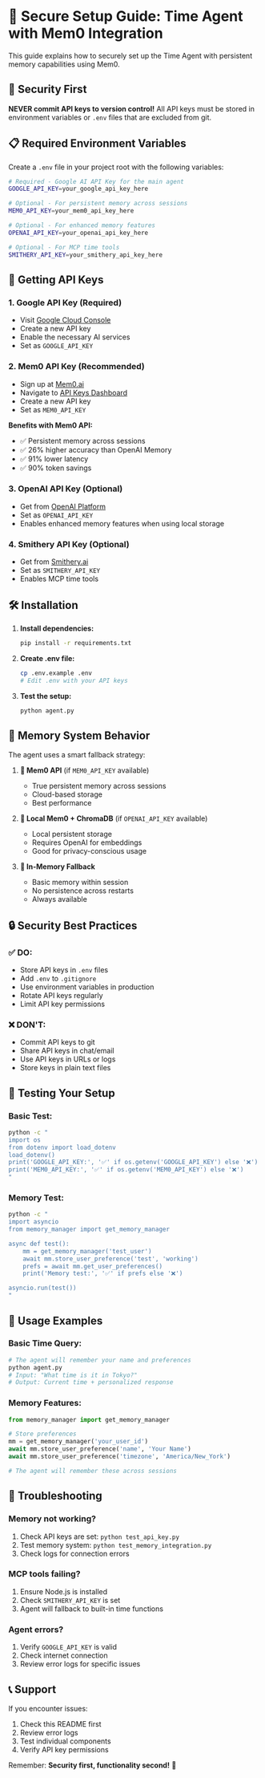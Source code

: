 # 🔐 Secure Setup Guide: Time Agent with Mem0 Integration

This guide explains how to securely set up the Time Agent with persistent memory capabilities using Mem0.

## 🚨 Security First

**NEVER commit API keys to version control!** All API keys must be stored in environment variables or `.env` files that are excluded from git.

## 📋 Required Environment Variables

Create a `.env` file in your project root with the following variables:

```bash
# Required - Google AI API Key for the main agent
GOOGLE_API_KEY=your_google_api_key_here

# Optional - For persistent memory across sessions
MEM0_API_KEY=your_mem0_api_key_here

# Optional - For enhanced memory features
OPENAI_API_KEY=your_openai_api_key_here

# Optional - For MCP time tools
SMITHERY_API_KEY=your_smithery_api_key_here
```

## 🔑 Getting API Keys

### 1. Google API Key (Required)
- Visit [Google Cloud Console](https://console.cloud.google.com/apis/credentials)
- Create a new API key
- Enable the necessary AI services
- Set as `GOOGLE_API_KEY`

### 2. Mem0 API Key (Recommended)
- Sign up at [Mem0.ai](https://app.mem0.ai/)
- Navigate to [API Keys Dashboard](https://app.mem0.ai/dashboard/api-keys)
- Create a new API key
- Set as `MEM0_API_KEY`

**Benefits with Mem0 API:**
- ✅ Persistent memory across sessions
- ✅ 26% higher accuracy than OpenAI Memory
- ✅ 91% lower latency
- ✅ 90% token savings

### 3. OpenAI API Key (Optional)
- Get from [OpenAI Platform](https://platform.openai.com/api-keys)
- Set as `OPENAI_API_KEY`
- Enables enhanced memory features when using local storage

### 4. Smithery API Key (Optional)
- Get from [Smithery.ai](https://smithery.ai/)
- Set as `SMITHERY_API_KEY`
- Enables MCP time tools

## 🛠️ Installation

1. **Install dependencies:**
   ```bash
   pip install -r requirements.txt
   ```

2. **Create .env file:**
   ```bash
   cp .env.example .env
   # Edit .env with your API keys
   ```

3. **Test the setup:**
   ```bash
   python agent.py
   ```

## 🧠 Memory System Behavior

The agent uses a smart fallback strategy:

1. **🥇 Mem0 API** (if `MEM0_API_KEY` available)
   - True persistent memory across sessions
   - Cloud-based storage
   - Best performance

2. **🥈 Local Mem0 + ChromaDB** (if `OPENAI_API_KEY` available)
   - Local persistent storage
   - Requires OpenAI for embeddings
   - Good for privacy-conscious usage

3. **🥉 In-Memory Fallback**
   - Basic memory within session
   - No persistence across restarts
   - Always available

## 🔒 Security Best Practices

### ✅ DO:
- Store API keys in `.env` files
- Add `.env` to `.gitignore`
- Use environment variables in production
- Rotate API keys regularly
- Limit API key permissions

### ❌ DON'T:
- Commit API keys to git
- Share API keys in chat/email
- Use API keys in URLs or logs
- Store keys in plain text files

## 🧪 Testing Your Setup

### Basic Test:
```bash
python -c "
import os
from dotenv import load_dotenv
load_dotenv()
print('GOOGLE_API_KEY:', '✅' if os.getenv('GOOGLE_API_KEY') else '❌')
print('MEM0_API_KEY:', '✅' if os.getenv('MEM0_API_KEY') else '❌')
"
```

### Memory Test:
```bash
python -c "
import asyncio
from memory_manager import get_memory_manager

async def test():
    mm = get_memory_manager('test_user')
    await mm.store_user_preference('test', 'working')
    prefs = await mm.get_user_preferences()
    print('Memory test:', '✅' if prefs else '❌')

asyncio.run(test())
"
```

## 🚀 Usage Examples

### Basic Time Query:
```python
# The agent will remember your name and preferences
python agent.py
# Input: "What time is it in Tokyo?"
# Output: Current time + personalized response
```

### Memory Features:
```python
from memory_manager import get_memory_manager

# Store preferences
mm = get_memory_manager('your_user_id')
await mm.store_user_preference('name', 'Your Name')
await mm.store_user_preference('timezone', 'America/New_York')

# The agent will remember these across sessions
```

## 🔧 Troubleshooting

### Memory not working?
1. Check API keys are set: `python test_api_key.py`
2. Test memory system: `python test_memory_integration.py`
3. Check logs for connection errors

### MCP tools failing?
1. Ensure Node.js is installed
2. Check `SMITHERY_API_KEY` is set
3. Agent will fallback to built-in time functions

### Agent errors?
1. Verify `GOOGLE_API_KEY` is valid
2. Check internet connection
3. Review error logs for specific issues

## 📞 Support

If you encounter issues:
1. Check this README first
2. Review error logs
3. Test individual components
4. Verify API key permissions

Remember: **Security first, functionality second!** 🔐 